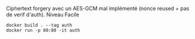 Ciphertext forgery avec un AES-GCM mal implémenté (nonce reused + pas de verif d'auth).
Niveau Facile

```
docker build . --tag auth
docker run -p 80:80 -it auth
```

